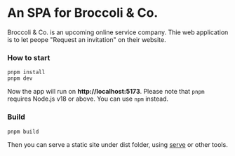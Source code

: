 # An SPA for Broccoli & Co.

Broccoli & Co. is an upcoming online service company. Thie web application is to let peope "Request an invitation" on their website.

### How to start
```
pnpm install
pnpm dev
```

Now the app will run on **http://localhost:5173**. Please note that `pnpm` requires Node.js v18 or above. You can use `npm` instead.


### Build
```
pnpm build
```

Then you can serve a static site under dist folder, using [serve](https://www.npmjs.com/package/serve) or other tools.